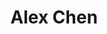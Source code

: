 ---
# Name
title: Alex Chen
role: Student
bio:
avatar:

organization:
  name: Yale
  url: https://yale.edu

# Check the available icons on https://fontawesome.com/.
# You can get similar results like this <i class="fab fa-github"></i> after searching.
# Then icon is github and iconPack is fab for this case.
social:
  - icon:
    iconPack:
    url:
---